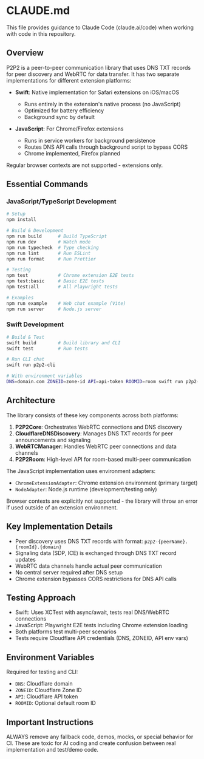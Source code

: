 # CLAUDE.md

This file provides guidance to Claude Code (claude.ai/code) when working with code in this repository.

## Overview

P2P2 is a peer-to-peer communication library that uses DNS TXT records for peer discovery and WebRTC for data transfer. It has two separate implementations for different extension platforms:

- **Swift**: Native implementation for Safari extensions on iOS/macOS
  - Runs entirely in the extension's native process (no JavaScript)
  - Optimized for battery efficiency
  - Background sync by default
  
- **JavaScript**: For Chrome/Firefox extensions
  - Runs in service workers for background persistence
  - Routes DNS API calls through background script to bypass CORS
  - Chrome implemented, Firefox planned

Regular browser contexts are not supported - extensions only.

## Essential Commands

### JavaScript/TypeScript Development

```bash
# Setup
npm install

# Build & Development
npm run build      # Build TypeScript
npm run dev        # Watch mode
npm run typecheck  # Type checking
npm run lint       # Run ESLint
npm run format     # Run Prettier

# Testing
npm test           # Chrome extension E2E tests
npm test:basic     # Basic E2E tests  
npm test:all       # All Playwright tests

# Examples
npm run example    # Web chat example (Vite)
npm run server     # Node.js server
```

### Swift Development

```bash
# Build & Test
swift build        # Build library and CLI
swift test         # Run tests

# Run CLI chat
swift run p2p2-cli

# With environment variables
DNS=domain.com ZONEID=zone-id API=api-token ROOMID=room swift run p2p2-cli
```

## Architecture

The library consists of these key components across both platforms:

1. **P2P2Core**: Orchestrates WebRTC connections and DNS discovery
2. **CloudflareDNSDiscovery**: Manages DNS TXT records for peer announcements and signaling
3. **WebRTCManager**: Handles WebRTC peer connections and data channels
4. **P2P2Room**: High-level API for room-based multi-peer communication

The JavaScript implementation uses environment adapters:
- `ChromeExtensionAdapter`: Chrome extension environment (primary target)
- `NodeAdapter`: Node.js runtime (development/testing only)

Browser contexts are explicitly not supported - the library will throw an error if used outside of an extension environment.

## Key Implementation Details

- Peer discovery uses DNS TXT records with format: `p2p2-{peerName}.{roomId}.{domain}`
- Signaling data (SDP, ICE) is exchanged through DNS TXT record updates
- WebRTC data channels handle actual peer communication
- No central server required after DNS setup
- Chrome extension bypasses CORS restrictions for DNS API calls

## Testing Approach

- Swift: Uses XCTest with async/await, tests real DNS/WebRTC connections
- JavaScript: Playwright E2E tests including Chrome extension loading
- Both platforms test multi-peer scenarios
- Tests require Cloudflare API credentials (DNS, ZONEID, API env vars)

## Environment Variables

Required for testing and CLI:
- `DNS`: Cloudflare domain
- `ZONEID`: Cloudflare Zone ID  
- `API`: Cloudflare API token
- `ROOMID`: Optional default room ID

## Important Instructions

ALWAYS remove any fallback code, demos, mocks, or special behavior for CI. These are toxic for AI coding and create confusion between real implementation and test/demo code.